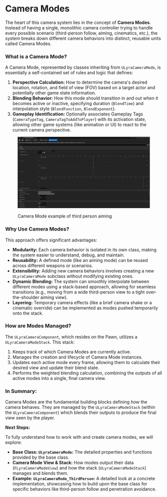 # Camera Modes

The heart of this camera system lies in the concept of **Camera Modes**. Instead of having a single, monolithic camera controller trying to handle every possible scenario (third-person follow, aiming, cinematics, etc.), the system breaks down different camera behaviors into distinct, reusable units called Camera Modes.

### **What is a Camera Mode?**

A Camera Mode, represented by classes inheriting from `ULyraCameraMode`, is essentially a self-contained set of rules and logic that defines:

1. **Perspective Calculation:** How to determine the camera's desired location, rotation, and field of view (FOV) based on a target actor and potentially other game state information.
2. **Blending Behavior:** How this mode should transition in and out when it becomes active or inactive, specifying duration (`BlendTime`) and interpolation style (`BlendFunction`, `BlendExponent`).
3. **Gameplay Identification:** Optionally associates Gameplay Tags (`CameraTypeTag`, `CameraTagToAddToPlayer`) with its activation state, allowing other game systems (like animation or UI) to react to the current camera perspective.

<figure><img src="../../../.gitbook/assets/image (2) (1) (1).png" alt=""><figcaption><p>Camera Mode example of third person aiming</p></figcaption></figure>

### **Why Use Camera Modes?**

This approach offers significant advantages:

* **Modularity:** Each camera behavior is isolated in its own class, making the system easier to understand, debug, and maintain.
* **Reusability:** A defined mode (like an aiming mode) can be reused across different weapons or scenarios.
* **Extensibility:** Adding new camera behaviors involves creating a new `ULyraCameraMode` subclass without modifying existing ones.
* **Dynamic Blending:** The system can smoothly interpolate between different modes using a stack-based approach, allowing for seamless transitions (e.g., moving from a wide third-person view to a tight over-the-shoulder aiming view).
* **Layering:** Temporary camera effects (like a brief camera shake or a cinematic override) can be implemented as modes pushed temporarily onto the stack.

### **How are Modes Managed?**

The `ULyraCameraComponent`, which resides on the Pawn, utilizes a `ULyraCameraModeStack`. This stack:

1. Keeps track of which Camera Modes are currently active.
2. Manages the creation and lifecycle of Camera Mode instances.
3. Updates each active mode every frame, allowing them to calculate their desired view and update their blend state.
4. Performs the weighted blending calculation, combining the outputs of all active modes into a single, final camera view.

### **In Summary:**

Camera Modes are the fundamental building blocks defining _how_ the camera behaves. They are managed by the `ULyraCameraModeStack` (within the `ULyraCameraComponent`) which blends their outputs to produce the final view seen by the player.

**Next Steps:**

To fully understand how to work with and create camera modes, we will explore:

* **Base Class: `ULyraCameraMode`:** The detailed properties and functions provided by the base class.
* **Camera Mode View & Stack:** How modes output their data (`FLyraCameraModeView`) and how the stack (`ULyraCameraModeStack`) manages and blends them.
* **Example: `ULyraCameraMode_ThirdPerson`:** A detailed look at a concrete implementation, showcasing how to build upon the base class for specific behaviors like third-person follow and penetration avoidance.

